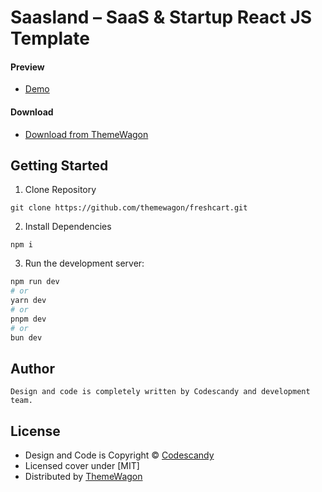 # Saasland – SaaS & Startup React JS Template

#### Preview

- [Demo](https://themewagon.github.io/saasland/)

#### Download

- [Download from ThemeWagon](https://themewagon.com/themes/saasland/)

## Getting Started

1. Clone Repository

```
git clone https://github.com/themewagon/freshcart.git
```

2. Install Dependencies

```
npm i
```

3. Run the development server:

```bash
npm run dev
# or
yarn dev
# or
pnpm dev
# or
bun dev
```

## Author

```
Design and code is completely written by Codescandy and development team.
```

## License

- Design and Code is Copyright &copy; [Codescandy](https://codescandy.com/)
- Licensed cover under [MIT]
- Distributed by [ThemeWagon](https://themewagon.com)
